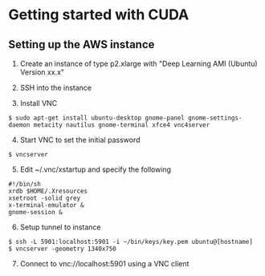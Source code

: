 # Getting started with CUDA

## Setting up the AWS instance

1. Create an instance of type p2.xlarge with "Deep Learning AMI (Ubuntu) Version xx.x"

2. SSH into the instance

3. Install VNC

```
$ sudo apt-get install ubuntu-desktop gnome-panel gnome-settings-daemon metacity nautilus gnome-terminal xfce4 vnc4server
```

4. Start VNC to set the initial password

```
$ vncserver
```

5. Edit ~/.vnc/xstartup and specify the following
```
#!/bin/sh
xrdb $HOME/.Xresources
xsetroot -solid grey
x-terminal-emulator &
gnome-session &
```

6. Setup tunnel to instance
```
$ ssh -L 5901:localhost:5901 -i ~/bin/keys/key.pem ubuntu@[hostname]
$ vncserver -geometry 1340x750
```

7. Connect to vnc://localhost:5901 using a VNC client
